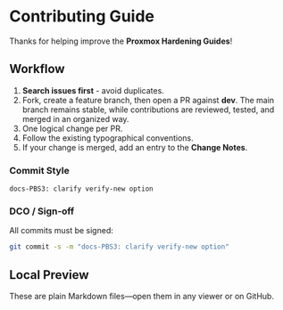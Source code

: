 # Contributing Guide

Thanks for helping improve the **Proxmox Hardening Guides**!

## Workflow

1. **Search issues first** - avoid duplicates.
2. Fork, create a feature branch, then open a PR against **dev**. The main branch remains stable, while contributions are reviewed, tested, and merged in an organized way.
3. One logical change per PR.
4. Follow the existing typographical conventions.
5. If your change is merged, add an entry to the **Change Notes**.

### Commit Style

`docs-PBS3: clarify verify-new option`

### DCO / Sign‑off

All commits must be signed:

```bash
git commit -s -m "docs-PBS3: clarify verify-new option"
```

## Local Preview

These are plain Markdown files—open them in any viewer or on GitHub.
